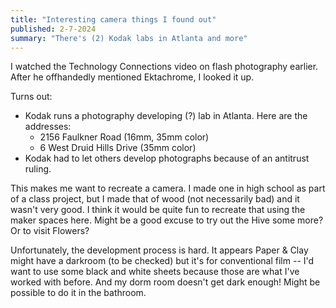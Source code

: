 ```yaml
---
title: "Interesting camera things I found out"
published: 2-7-2024
summary: "There's (2) Kodak labs in Atlanta and more"
---
```


I watched the Technology Connections video on flash photography earlier. After he offhandedly mentioned Ektachrome, I looked it up.

Turns out:

- Kodak runs a photography developing (?) lab in Atlanta. Here are the addresses:
  - 2156 Faulkner Road (16mm, 35mm color)
  - 6 West Druid Hills Drive (35mm color)
- Kodak had to let others develop photographs because of an antitrust ruling.

This makes me want to recreate a camera. I made one in high school as part of a class project, but I made that of wood (not necessarily bad) and it wasn't very good. I think it would be quite fun to recreate that using the maker spaces here. Might be a good excuse to try out the Hive some more? Or to visit Flowers?

Unfortunately, the development process is hard. It appears Paper & Clay might have a darkroom (to be checked) but it's for conventional film -- I'd want to use some black and white sheets because those are what I've worked with before. And my dorm room doesn't get dark enough! Might be possible to do it in the bathroom.

